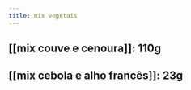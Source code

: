 ```yaml
---
title: mix vegetais
---
```


## [[mix couve e cenoura]]: 110g
## [[mix cebola e alho francês]]: 23g
##

